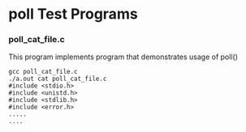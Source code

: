 # poll Test Programs
### poll_cat_file.c

This program implements program that demonstrates usage of poll()

```
gcc poll_cat_file.c
./a.out cat poll_cat_file.c
#include <stdio.h>
#include <unistd.h>
#include <stdlib.h>
#include <error.h>
.....
....
```
